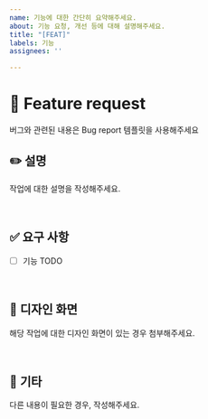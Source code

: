 ```yaml
---
name: 기능에 대한 간단히 요약해주세요.
about: 기능 요청, 개선 등에 대해 설명해주세요.
title: "[FEAT]"
labels: 기능
assignees: ''

---
```


# 🚀 Feature request
버그와 관련된 내용은 Bug report 템플릿을 사용해주세요

## ✏️ 설명
작업에 대한 설명을 작성해주세요.


<br/>

## ✅ 요구 사항
- [ ] 기능 TODO


<br/>

## 🎨 디자인 화면
해당 작업에 대한 디자인 화면이 있는 경우 첨부해주세요. 



<br />

## 🌱 기타
다른 내용이 필요한 경우, 작성해주세요.
